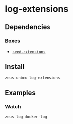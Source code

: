 
log-extensions 
====================




## Dependencies
### Boxes
* [`seed-extensions`](seed-extensions.md)




## Install
```bash
zeus unbox log-extensions
```
## Examples
### Watch 
```bash
zeus log docker-log
```



